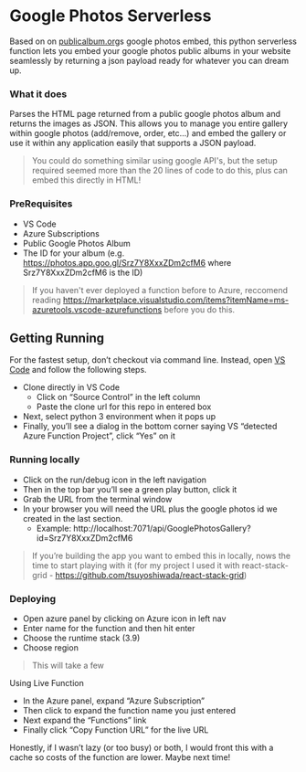 # Google Photos Serverless

Based on on [publicalbum.org](https://www.publicalbum.org/blog/embedding-google-photos-albums)s google photos embed, this python serverless function lets you embed your google photos public albums in your website seamlessly by returning a json payload ready for whatever you can dream up.

### What it does

Parses the HTML page returned from a public google photos album and returns the images as JSON.  This allows you to manage you entire gallery within google photos (add/remove, order, etc...) and embed the gallery or use it within any application easily that supports a JSON payload.

> You could do something similar using google API's, but the setup required seemed more than the 20 lines of code to do this, plus can embed this directly in HTML!

### PreRequisites

* VS Code
* Azure Subscriptions
* Public Google Photos Album
* The ID for your album (e.g. https://photos.app.goo.gl/Srz7Y8XxxZDm2cfM6 where Srz7Y8XxxZDm2cfM6 is the ID)

> If you haven't ever deployed a function before to Azure, reccomend reading https://marketplace.visualstudio.com/items?itemName=ms-azuretools.vscode-azurefunctions before you do this.

## Getting Running

For the fastest setup, don’t checkout via command line.  Instead, open [VS Code](https://code.visualstudio.com/) and follow the following steps.

* Clone directly in VS Code
    * Click on “Source Control” in the left column
    * Paste the clone url for this repo in entered box
* Next, select python 3 environment when it pops up
* Finally, you’ll see a dialog in the bottom corner saying VS “detected Azure Function Project”, click “Yes” on it

### Running locally

* Click on the run/debug icon in the left navigation
* Then in the top bar you’ll see a green play button, click it
* Grab the URL from the terminal window
* In your browser you will need the URL plus the google photos id we created in the last section.
    * Example: http://localhost:7071/api/GooglePhotosGallery?id=Srz7Y8XxxZDm2cfM6

> If you’re building the app you want to embed this in locally, nows the time to start playing with it (for my project I used it with react-stack-grid - https://github.com/tsuyoshiwada/react-stack-grid)

### Deploying

* Open azure panel by clicking on Azure icon in left nav
* Enter name for the function and then hit enter
* Choose the runtime stack (3.9)
* Choose region

> This will take a few

Using Live Function

* In the Azure panel, expand “Azure Subscription”
* Then click to expand the function name you just entered
* Next expand the “Functions” link
* Finally click “Copy Function URL” for the live URL

Honestly, if I wasn’t lazy (or too busy) or both, I would front this with a cache so costs of the function are lower.
Maybe next time!